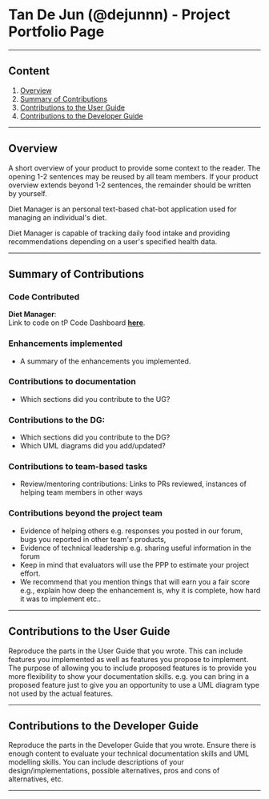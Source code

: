 # Tan De Jun (@dejunnn) - Project Portfolio Page

---

## Content
1. [Overview](#overview)
2. [Summary of Contributions](#summary-of-contributions)
3. [Contributions to the User Guide](#contributions-to-the-user-guide)
4. [Contributions to the Developer Guide](#contributions-to-the-developer-guide)

---

## Overview

A short overview of your product to provide some context to the reader. 
The opening 1-2 sentences may be reused by all team members. 
If your product overview extends beyond 1-2 sentences, the remainder should be written by yourself.

Diet Manager is an personal text-based chat-bot application used for managing an individual's diet.

Diet Manager is capable of tracking daily food intake and providing recommendations depending on a user's specified
health data.

---

## Summary of Contributions

### Code Contributed

**__Diet Manager__**:<br>
Link to code on tP Code Dashboard 
[**__here__**](https://nus-cs2113-ay1920s2.github.io/tp-dashboard/#breakdown=true&search=dejunnn).



### Enhancements implemented

* A summary of the enhancements you implemented.

### Contributions to documentation

* Which sections did you contribute to the UG?

### Contributions to the DG: 

* Which sections did you contribute to the DG? 
* Which UML diagrams did you add/updated?

### Contributions to team-based tasks 

* Review/mentoring contributions: Links to PRs reviewed, instances of helping team members in other ways

### Contributions beyond the project team

* Evidence of helping others e.g. responses you posted in our forum, bugs you reported in other team's products,
* Evidence of technical leadership e.g. sharing useful information in the forum
* Keep in mind that evaluators will use the PPP to estimate your project effort. 
* We recommend that you mention things that will earn you a fair score e.g., explain how deep the enhancement is, 
why it is complete, how hard it was to implement etc..

---

## Contributions to the User Guide

Reproduce the parts in the User Guide that you wrote. 
This can include features you implemented as well as features you propose to implement.
The purpose of allowing you to include proposed features is to 
provide you more flexibility to show your documentation skills. 
e.g. you can bring in a proposed feature just to give you an opportunity 
to use a UML diagram type not used by the actual features.

---

## Contributions to the Developer Guide

Reproduce the parts in the Developer Guide that you wrote. 
Ensure there is enough content to evaluate your technical documentation skills and UML modelling skills. 
You can include descriptions of your design/implementations, possible alternatives, pros and cons of alternatives, etc.

---